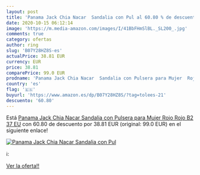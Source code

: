 ```yaml
---
layout: post
title: 'Panama Jack Chia Nacar  Sandalia con Pul al 60.80 % de descuento'
date: 2020-10-15 06:12:14
image: 'https://m.media-amazon.com/images/I/41BbFHmSlBL._SL200_.jpg'
comments: true
category: ofertas
author: ring
slug: 'B07Y28HZ8S-es'
actualPrice: 38.81 EUR
currency: EUR
price: 38.81
comparePrice: 99.0 EUR
prodname: 'Panama Jack Chia Nacar  Sandalia con Pulsera para Mujer  Rojo  Rojo B2   37 EU'
country: 'es'
flag: '🇪🇸'
buyurl: 'https://www.amazon.es/dp/B07Y28HZ8S/?tag=tolees-21'
descuento: '60.80'
---
```


Está [Panama Jack Chia Nacar  Sandalia con Pulsera para Mujer  Rojo  Rojo B2   37 EU](https://www.amazon.es/dp/B07Y28HZ8S/?tag=tolees-21) con 60.80 de descuento por 38.81 EUR (original: 99.0 EUR) en el siguiente enlace!

[![Panama Jack Chia Nacar  Sandalia con Pul](https://m.media-amazon.com/images/I/41BbFHmSlBL._SL200_.jpg)](https://www.amazon.es/dp/B07Y28HZ8S/?tag=tolees-21)

ℹ️:


[Ver la oferta!!](https://www.amazon.es/dp/B07Y28HZ8S/?tag=tolees-21)
